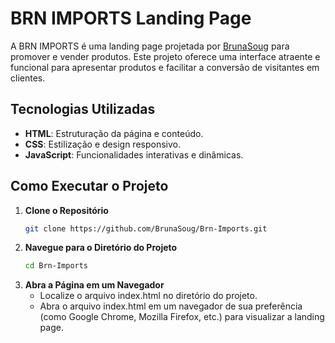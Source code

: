 # BRN IMPORTS Landing Page

A BRN IMPORTS é uma landing page projetada por [BrunaSoug](https://github.com/BrunaSoug) para promover e vender produtos. Este projeto oferece uma interface atraente e funcional para apresentar produtos e facilitar a conversão de visitantes em clientes.

## Tecnologias Utilizadas

- **HTML**: Estruturação da página e conteúdo.
- **CSS**: Estilização e design responsivo.
- **JavaScript**: Funcionalidades interativas e dinâmicas.

## Como Executar o Projeto

1. **Clone o Repositório**
   ```bash
   git clone https://github.com/BrunaSoug/Brn-Imports.git

2. **Navegue para o Diretório do Projeto**
   ```bash
   cd Brn-Imports

3. **Abra a Página em um Navegador**
      - Localize o arquivo index.html no diretório do projeto. 
      - Abra o arquivo index.html em um navegador de sua preferência (como Google Chrome, Mozilla Firefox, etc.) para visualizar a landing page.

